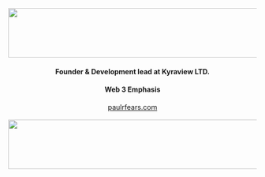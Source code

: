 

<img height="100" width="1000" align="center" src="https://profound-begonia-8f3481.netlify.app/waves_top.svg"/>

<html>
    <div align="center">
    <h4>Founder & Development lead at Kyraview LTD.</h4>
    <h4>Web 3 Emphasis</h4>
    <a href="https://paulrfears.com">paulrfears.com</a>
    </div>
</html>
<br>

<img  height="100" width="1000"  align="center" src="https://profound-begonia-8f3481.netlify.app/waves_bottom.svg"/>








<!--
**paulfears/paulfears** is a ✨ _special_ ✨ repository because its `README.md` (this file) appears on your GitHub profile.

Here are some ideas to get you started:

- 🔭 I’m currently working on ...
- 🌱 I’m currently learning ...
- 👯 I’m looking to collaborate on ...
- 🤔 I’m looking for help with ...
- 💬 Ask me about ...
- 📫 How to reach me: ...
- 😄 Pronouns: ...
- ⚡ Fun fact: ...
-->
